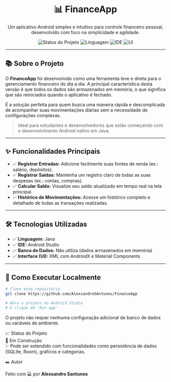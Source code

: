 <h1 align="center">📊 FinanceApp</h1>

<p align="center">
  Um aplicativo Android simples e intuitivo para controle financeiro pessoal, desenvolvido com foco na simplicidade e agilidade.
</p>

<p align="center">
   <img alt="Status do Projeto" src="https://img.shields.io/badge/status-em%20construção-yellow" />
  <img alt="Linguagem" src="https://img.shields.io/badge/Java-11-blue" />
  <img alt="IDE" src="https://img.shields.io/badge/Android%20Studio-Chipmunk-brightgreen" />
  <img alt="UI" src="https://img.shields.io/badge/UI-XML%20%26%20Material-blueviolet" />
</p>

---

## 📚 Sobre o Projeto

O **FinanceApp** foi desenvolvido como uma ferramenta leve e direta para o gerenciamento financeiro do dia a dia. A principal característica desta versão é que todos os dados são armazenados em memória, o que significa que são reiniciados quando o aplicativo é fechado.

É a solução perfeita para quem busca uma maneira rápida e descomplicada de acompanhar suas movimentações diárias sem a necessidade de configurações complexas.

> Ideal para estudantes e desenvolvedores que estão começando com o desenvolvimento Android nativo em Java.

---

## ✨ Funcionalidades Principais

- ✅ **Registrar Entradas:** Adicione facilmente suas fontes de renda (ex.: salário, depósitos).
- ✅ **Registrar Saídas:** Mantenha um registro claro de todas as suas despesas (ex.: contas, compras).
- ✅ **Calcular Saldo:** Visualize seu saldo atualizado em tempo real na tela principal.
- ✅ **Histórico de Movimentações:** Acesse um histórico completo e detalhado de todas as transações realizadas.

---

## 🛠️ Tecnologias Utilizadas

- ✅ **Linguagem:** Java
- ✅ **IDE:** Android Studio
- ✅ **Banco de Dados:** Não utiliza (dados armazenados em memória)
- ✅ **Interface (UI):** XML com AndroidX e Material Components

---

## 🚀 Como Executar Localmente

```bash
# Clone este repositório
git clone https://github.com/AlexsandroSAntunes/FinanceApp

# Abra o projeto no Android Studio
# E clique em 'Run app'
```

O projeto não requer nenhuma configuração adicional de banco de dados ou variáveis de ambiente.

📈 Status do Projeto<br/>
🚧 Em Construção<br/>
✨ Pode ser estendido com funcionalidades como persistência de dados (SQLite, Room), gráficos e categorias.<br/>

✒️ Autor

<p>
Feito com 💻 por <strong>Alexsandro Santunes</strong>
</p>
